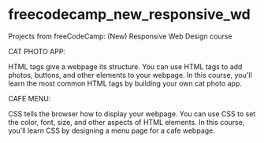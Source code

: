 # freecodecamp_new_responsive_wd
Projects from freeCodeCamp: (New) Responsive Web Design course

CAT PHOTO APP:

  HTML tags give a webpage its structure. You can use HTML tags to add photos, buttons, and other elements to your webpage.
  In this course, you'll learn the most common HTML tags by building your own cat photo app.
  
CAFE MENU:
  
  CSS tells the browser how to display your webpage. You can use CSS to set the color, font, size, and other aspects of HTML elements.
  In this course, you'll learn CSS by designing a menu page for a cafe webpage.
